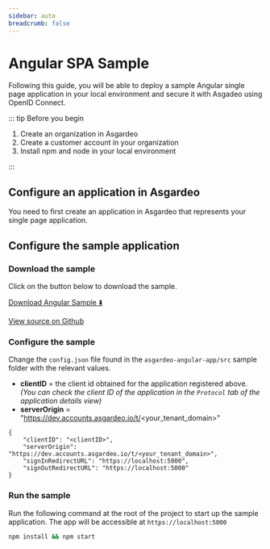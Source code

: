 ```yaml
---
sidebar: auto
breadcrumb: false
---
```


# Angular SPA Sample

Following this guide, you will be able to deploy a sample Angular single page application in your local environment and secure it with Asgadeo using OpenID Connect.

::: tip Before you begin

1. Create an organization in Asgardeo
2. Create a customer account in your organization
3. Install npm and node in your local environment

:::

## Configure an application in Asgardeo

You need to first create an application in Asgardeo that represents your single page application.

<CommonGuide guide='guides/fragments/configure-spa-in-asgardeo-for-sample.md'/>

## Configure the sample application

### Download the sample

Click on the button below to download the sample.

[Download Angular Sample :arrow_down:](https://github.com/asgardeo/asgardeo-auth-angular-sdk/releases/latest/download/asgardeo-angular-app.zip)

[View source on Github](https://github.com/asgardeo/asgardeo-auth-angular-sdk/tree/main/samples/asgardeo-angular-app)

### Configure the sample

Change the `config.json` file found in the `asgardeo-angular-app/src` sample folder with the relevant values.

- **clientID** = the client id obtained for the application registered above. _(You can check the client ID of the application in the `Protocol` tab of the application details view)_
- **serverOrigin** = "https://dev.accounts.asgardeo.io/t/<your_tenant_domain>"

``` json{2,3}
{
    "clientID": "<clientID>",
    "serverOrigin": "https://dev.accounts.asgardeo.io/t/<your_tenant_domain>",
    "signInRedirectURL": "https://localhost:5000",
    "signOutRedirectURL": "https://localhost:5000"
}
```

### Run the sample

Run the following command at the root of the project to start up the sample application. The app will be accessible at `https://localhost:5000` 

```bash
npm install && npm start
```
